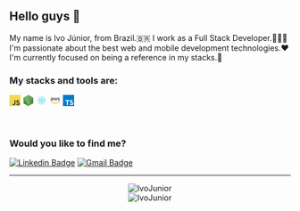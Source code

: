 ## Hello guys 👋

<!--
**Ivo-Jr/Ivo-Jr** is a ✨ _special_ ✨ repository because its `README.md` (this file) appears on your GitHub profile.

Here are some ideas to get you started:

- 🔭 I’m currently working on ...
- 🌱 I’m currently learning ...
- 👯 I’m looking to collaborate on ...
- 🤔 I’m looking for help with ...
- 💬 Ask me about ...
- 📫 How to reach me: ...
- 😄 Pronouns: ...
- ⚡ Fun fact: ...
-->

My name is Ivo Júnior, from Brazil.🇧🇷  I work as a Full Stack Developer.👨🏽‍💻  I'm passionate about the best web and mobile development technologies.♥️  I'm currently focused on being a reference in my stacks.🚀

### My stacks and tools are:

<code><img height="20" src="https://raw.githubusercontent.com/github/explore/80688e429a7d4ef2fca1e82350fe8e3517d3494d/topics/javascript/javascript.png"></code>
<code><img height="20" src="https://raw.githubusercontent.com/github/explore/80688e429a7d4ef2fca1e82350fe8e3517d3494d/topics/nodejs/nodejs.png"></code> 
<code><img height="20" src="https://raw.githubusercontent.com/github/explore/80688e429a7d4ef2fca1e82350fe8e3517d3494d/topics/react/react.png"></code>
<code><img height="20" src="https://raw.githubusercontent.com/github/explore/80688e429a7d4ef2fca1e82350fe8e3517d3494d/topics/aws/aws.png"></code> 
<code><img height="20" src="https://raw.githubusercontent.com/github/explore/80688e429a7d4ef2fca1e82350fe8e3517d3494d/topics/typescript/typescript.png"></code>

<br />

### Would you like to find me?


[![Linkedin Badge](https://img.shields.io/badge/-LinkedIn-blue?style=flat-square&logo=Linkedin&logoColor=white&link=https://www.linkedin.com/in/jos%C3%A9-ivo-maciel-j%C3%BAnior-658136145)](https://linkedin.com/in/jos%C3%A9-ivo-maciel-j%C3%BAnior-658136145)
[![Gmail Badge](https://img.shields.io/badge/-maciel.jr95@gmail.com-blue?style=flat-square&logo=Gmail&logoColor=white&link=mailto:maciel.jr95@gmail.com)](mailto:maciel.jr95@gmail.com)


____

<p align="center">
<img src="https://github-readme-stats.vercel.app/api?username=Ivo-Jr&count_private=true" alt="IvoJunior"/>

<br />
  
<img src="https://github-readme-stats.vercel.app/api/top-langs/?username=Ivo-Jr&layout=compact&show_icons=true&theme=#2C91D4" alt="IvoJunior"/>
</p>


